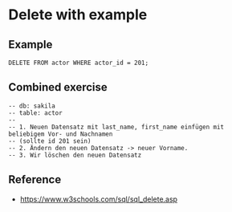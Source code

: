 # Delete with example 

## Example

```
DELETE FROM actor WHERE actor_id = 201;

```

## Combined exercise 

```
-- db: sakila
-- table: actor
--
-- 1. Neuen Datensatz mit last_name, first_name einfügen mit beliebigem Vor- und Nachnamen 
-- (sollte id 201 sein)
-- 2. Ändern den neuen Datensatz -> neuer Vorname. 
-- 3. Wir löschen den neuen Datensatz 
```

## Reference

  * https://www.w3schools.com/sql/sql_delete.asp
